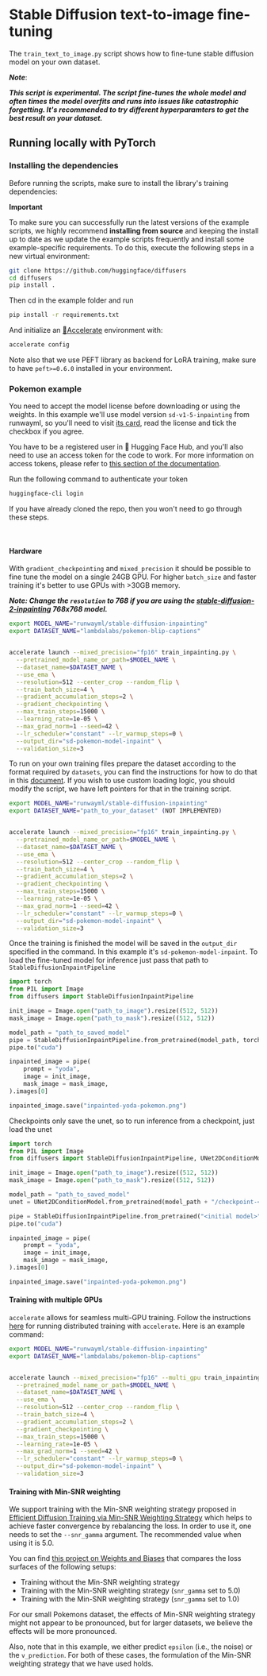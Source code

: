 # Stable Diffusion text-to-image fine-tuning

The `train_text_to_image.py` script shows how to fine-tune stable diffusion model on your own dataset.

___Note___:

___This script is experimental. The script fine-tunes the whole model and often times the model overfits and runs into issues like catastrophic forgetting. It's recommended to try different hyperparamters to get the best result on your dataset.___


## Running locally with PyTorch
### Installing the dependencies

Before running the scripts, make sure to install the library's training dependencies:

**Important**

To make sure you can successfully run the latest versions of the example scripts, we highly recommend **installing from source** and keeping the install up to date as we update the example scripts frequently and install some example-specific requirements. To do this, execute the following steps in a new virtual environment:
```bash
git clone https://github.com/huggingface/diffusers
cd diffusers
pip install .
```

Then cd in the example folder  and run
```bash
pip install -r requirements.txt
```

And initialize an [🤗Accelerate](https://github.com/huggingface/accelerate/) environment with:

```bash
accelerate config
```

Note also that we use PEFT library as backend for LoRA training, make sure to have `peft>=0.6.0` installed in your environment.

### Pokemon example

You need to accept the model license before downloading or using the weights. In this example we'll use model version `sd-v1-5-inpainting` from runwayml, so you'll need to visit [its card](https://huggingface.co/runwayml/stable-diffusion-inpainting), read the license and tick the checkbox if you agree.

You have to be a registered user in 🤗 Hugging Face Hub, and you'll also need to use an access token for the code to work. For more information on access tokens, please refer to [this section of the documentation](https://huggingface.co/docs/hub/security-tokens).

Run the following command to authenticate your token

```bash
huggingface-cli login
```

If you have already cloned the repo, then you won't need to go through these steps.

<br>

#### Hardware
With `gradient_checkpointing` and `mixed_precision` it should be possible to fine tune the model on a single 24GB GPU. For higher `batch_size` and faster training it's better to use GPUs with >30GB memory.

**___Note: Change the `resolution` to 768 if you are using the [stable-diffusion-2-inpainting](https://huggingface.co/stabilityai/stable-diffusion-2-inpainting) 768x768 model.___**
<!-- accelerate_snippet_start -->
```bash
export MODEL_NAME="runwayml/stable-diffusion-inpainting"
export DATASET_NAME="lambdalabs/pokemon-blip-captions"


accelerate launch --mixed_precision="fp16" train_inpainting.py \
  --pretrained_model_name_or_path=$MODEL_NAME \
  --dataset_name=$DATASET_NAME \
  --use_ema \
  --resolution=512 --center_crop --random_flip \
  --train_batch_size=4 \
  --gradient_accumulation_steps=2 \
  --gradient_checkpointing \
  --max_train_steps=15000 \
  --learning_rate=1e-05 \
  --max_grad_norm=1 --seed=42 \
  --lr_scheduler="constant" --lr_warmup_steps=0 \
  --output_dir="sd-pokemon-model-inpaint" \
  --validation_size=3
```
<!-- accelerate_snippet_end -->


To run on your own training files prepare the dataset according to the format required by `datasets`, you can find the instructions for how to do that in this [document](https://huggingface.co/docs/datasets/v2.4.0/en/image_load#imagefolder-with-metadata).
If you wish to use custom loading logic, you should modify the script, we have left pointers for that in the training script.

```bash
export MODEL_NAME="runwayml/stable-diffusion-inpainting"
export DATASET_NAME="path_to_your_dataset" (NOT IMPLEMENTED)


accelerate launch --mixed_precision="fp16" train_inpainting.py \
  --pretrained_model_name_or_path=$MODEL_NAME \
  --dataset_name=$DATASET_NAME \
  --use_ema \
  --resolution=512 --center_crop --random_flip \
  --train_batch_size=4 \
  --gradient_accumulation_steps=2 \
  --gradient_checkpointing \
  --max_train_steps=15000 \
  --learning_rate=1e-05 \
  --max_grad_norm=1 --seed=42 \
  --lr_scheduler="constant" --lr_warmup_steps=0 \
  --output_dir="sd-pokemon-model-inpaint" \
  --validation_size=3
```


Once the training is finished the model will be saved in the `output_dir` specified in the command. In this example it's `sd-pokemon-model-inpaint`. To load the fine-tuned model for inference just pass that path to `StableDiffusionInpaintPipeline`

```python
import torch
from PIL import Image
from diffusers import StableDiffusionInpaintPipeline

init_image = Image.open("path_to_image").resize((512, 512))
mask_image = Image.open("path_to_mask").resize((512, 512))

model_path = "path_to_saved_model"
pipe = StableDiffusionInpaintPipeline.from_pretrained(model_path, torch_dtype=torch.float16)
pipe.to("cuda")

inpainted_image = pipe(
    prompt = "yoda", 
    image = init_image, 
    mask_image = mask_image,
).images[0]

inpainted_image.save("inpainted-yoda-pokemon.png")
```

Checkpoints only save the unet, so to run inference from a checkpoint, just load the unet

```python
import torch
from PIL import Image
from diffusers import StableDiffusionInpaintPipeline, UNet2DConditionModel

init_image = Image.open("path_to_image").resize((512, 512))
mask_image = Image.open("path_to_mask").resize((512, 512))

model_path = "path_to_saved_model"
unet = UNet2DConditionModel.from_pretrained(model_path + "/checkpoint-<N>/unet", torch_dtype=torch.float16)

pipe = StableDiffusionInpaintPipeline.from_pretrained("<initial model>", unet=unet, torch_dtype=torch.float16)
pipe.to("cuda")

inpainted_image = pipe(
    prompt = "yoda", 
    image = init_image, 
    mask_image = mask_image,
).images[0]

inpainted_image.save("inpainted-yoda-pokemon.png")
```

#### Training with multiple GPUs

`accelerate` allows for seamless multi-GPU training. Follow the instructions [here](https://huggingface.co/docs/accelerate/basic_tutorials/launch)
for running distributed training with `accelerate`. Here is an example command:

```bash
export MODEL_NAME="runwayml/stable-diffusion-inpainting"
export DATASET_NAME="lambdalabs/pokemon-blip-captions"


accelerate launch --mixed_precision="fp16" --multi_gpu train_inpainting.py \
  --pretrained_model_name_or_path=$MODEL_NAME \
  --dataset_name=$DATASET_NAME \
  --use_ema \
  --resolution=512 --center_crop --random_flip \
  --train_batch_size=4 \
  --gradient_accumulation_steps=2 \
  --gradient_checkpointing \
  --max_train_steps=15000 \
  --learning_rate=1e-05 \
  --max_grad_norm=1 --seed=42 \
  --lr_scheduler="constant" --lr_warmup_steps=0 \
  --output_dir="sd-pokemon-model-inpaint" \
  --validation_size=3  
```


#### Training with Min-SNR weighting

We support training with the Min-SNR weighting strategy proposed in [Efficient Diffusion Training via Min-SNR Weighting Strategy](https://arxiv.org/abs/2303.09556) which helps to achieve faster convergence
by rebalancing the loss. In order to use it, one needs to set the `--snr_gamma` argument. The recommended
value when using it is 5.0.

You can find [this project on Weights and Biases](https://wandb.ai/sayakpaul/text2image-finetune-minsnr) that compares the loss surfaces of the following setups:

* Training without the Min-SNR weighting strategy
* Training with the Min-SNR weighting strategy (`snr_gamma` set to 5.0)
* Training with the Min-SNR weighting strategy (`snr_gamma` set to 1.0)

For our small Pokemons dataset, the effects of Min-SNR weighting strategy might not appear to be pronounced, but for larger datasets, we believe the effects will be more pronounced.

Also, note that in this example, we either predict `epsilon` (i.e., the noise) or the `v_prediction`. For both of these cases, the formulation of the Min-SNR weighting strategy that we have used holds.